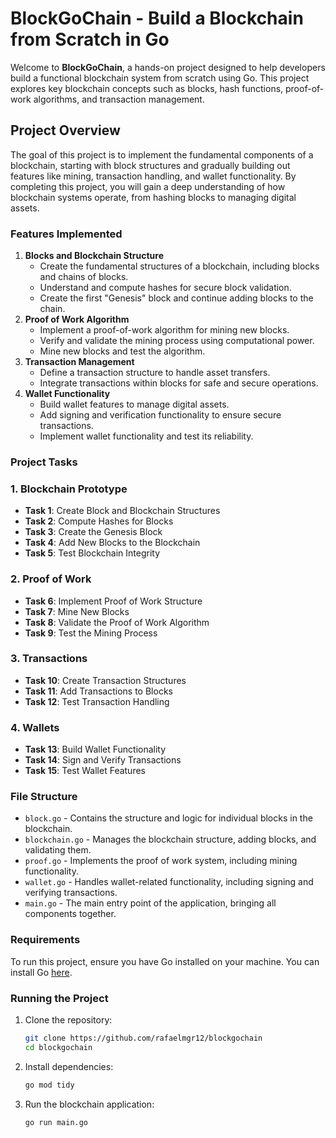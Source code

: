 # BlockGoChain - Build a Blockchain from Scratch in Go

Welcome to **BlockGoChain**, a hands-on project designed to help developers build a functional blockchain system from scratch using Go. This project explores key blockchain concepts such as blocks, hash functions, proof-of-work algorithms, and transaction management.

## Project Overview

The goal of this project is to implement the fundamental components of a blockchain, starting with block structures and gradually building out features like mining, transaction handling, and wallet functionality. By completing this project, you will gain a deep understanding of how blockchain systems operate, from hashing blocks to managing digital assets.

### Features Implemented

1. **Blocks and Blockchain Structure**
    - Create the fundamental structures of a blockchain, including blocks and chains of blocks.
    - Understand and compute hashes for secure block validation.
    - Create the first "Genesis" block and continue adding blocks to the chain.
2. **Proof of Work Algorithm**
    - Implement a proof-of-work algorithm for mining new blocks.
    - Verify and validate the mining process using computational power.
    - Mine new blocks and test the algorithm.
3. **Transaction Management**
    - Define a transaction structure to handle asset transfers.
    - Integrate transactions within blocks for safe and secure operations.
4. **Wallet Functionality**
    - Build wallet features to manage digital assets.
    - Add signing and verification functionality to ensure secure transactions.
    - Implement wallet functionality and test its reliability.

### Project Tasks

### 1. Blockchain Prototype

- **Task 1**: Create Block and Blockchain Structures
- **Task 2**: Compute Hashes for Blocks
- **Task 3**: Create the Genesis Block
- **Task 4**: Add New Blocks to the Blockchain
- **Task 5**: Test Blockchain Integrity

### 2. Proof of Work

- **Task 6**: Implement Proof of Work Structure
- **Task 7**: Mine New Blocks
- **Task 8**: Validate the Proof of Work Algorithm
- **Task 9**: Test the Mining Process

### 3. Transactions

- **Task 10**: Create Transaction Structures
- **Task 11**: Add Transactions to Blocks
- **Task 12**: Test Transaction Handling

### 4. Wallets

- **Task 13**: Build Wallet Functionality
- **Task 14**: Sign and Verify Transactions
- **Task 15**: Test Wallet Features

### File Structure

- `block.go` - Contains the structure and logic for individual blocks in the blockchain.
- `blockchain.go` - Manages the blockchain structure, adding blocks, and validating them.
- `proof.go` - Implements the proof of work system, including mining functionality.
- `wallet.go` - Handles wallet-related functionality, including signing and verifying transactions.
- `main.go` - The main entry point of the application, bringing all components together.

### Requirements

To run this project, ensure you have Go installed on your machine. You can install Go [here](https://golang.org/dl/).

### Running the Project

1. Clone the repository:
    
    ```bash
    git clone https://github.com/rafaelmgr12/blockgochain
    cd blockgochain
    
    ```
    
2. Install dependencies:
    
    ```bash
    go mod tidy
    ```
    
3. Run the blockchain application:
    
    ```bash
    go run main.go
    ```
